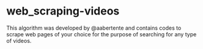 # web_scraping-videos
This algorithm was developed by @aabertente and contains codes to scrape web pages of your choice for the purpose of searching for any type of videos.
